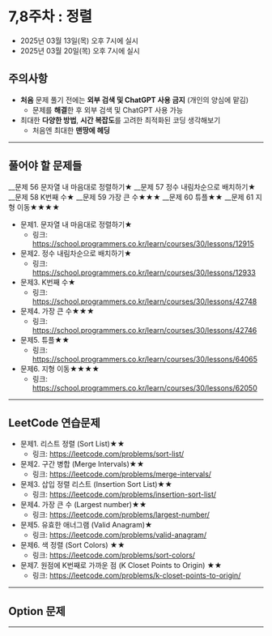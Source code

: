 # 7,8주차 : 정렬
  - 2025년 03월 13일(목) 오후 7시에 실시
  - 2025년 03월 20일(목) 오후 7시에 실시

## 주의사항

- **처음** 문제 풀기 전에는 **외부 검색 및 ChatGPT 사용 금지** (개인의 양심에 맡김)
  - 문제를 **해결**한 후 외부 검색 및 ChatGPT 사용 가능
- 최대한 **다양한 방법**, **시간 복잡도**를 고려한 최적화된 코딩 생각해보기
  - 처음엔 최대한 **맨땅에 헤딩**

---

## 풀어야 할 문제들

__문제 56 문자열 내 마음대로 정렬하기★
__문제 57 정수 내림차순으로 배치하기★
__문제 58 K번째 수★
__문제 59 가장 큰 수★★★
__문제 60 튜플★★
__문제 61 지형 이동★★★★

- 문제1. 문자열 내 마음대로 정렬하기★
  - 링크: https://school.programmers.co.kr/learn/courses/30/lessons/12915
- 문제2. 정수 내림차순으로 배치하기★
  - 링크: https://school.programmers.co.kr/learn/courses/30/lessons/12933
- 문제3. K번째 수★
  - 링크: https://school.programmers.co.kr/learn/courses/30/lessons/42748
- 문제4. 가장 큰 수★★★
  - 링크: https://school.programmers.co.kr/learn/courses/30/lessons/42746
- 문제5. 튜플★★
  - 링크: https://school.programmers.co.kr/learn/courses/30/lessons/64065
- 문제6. 지형 이동★★★★
  - 링크: https://school.programmers.co.kr/learn/courses/30/lessons/62050

 
---

## LeetCode 연습문제

- 문제1. 리스트 정렬 (Sort List)★★
  - 링크: https://leetcode.com/problems/sort-list/
- 문제2. 구간 병합 (Merge Intervals)★★
  - 링크: https://leetcode.com/problems/merge-intervals/
- 문제3. 삽입 정렬 리스트 (Insertion Sort List)★★
  - 링크: https://leetcode.com/problems/insertion-sort-list/
- 문제4. 가장 큰 수 (Largest number)★★
  - 링크: https://leetcode.com/problems/largest-number/
- 문제5. 유효한 애너그램 (Valid Anagram)★
  - 링크: https://leetcode.com/problems/valid-anagram/
- 문제6. 색 정렬 (Sort Colors) ★★
  - 링크: https://leetcode.com/problems/sort-colors/
- 문제7. 원점에 K번째로 가까운 점 (K Closet Points to Origin) ★★
  - 링크: https://leetcode.com/problems/k-closet-points-to-origin/

---

## Option 문제

---
